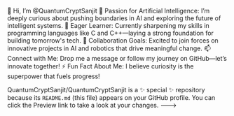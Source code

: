 👋 Hi, I’m @QuantumCryptSanjit
👀 Passion for Artificial Intelligence: I’m deeply curious about pushing boundaries in AI and exploring the future of intelligent systems.
🌱 Eager Learner: Currently sharpening my skills in programming languages like C and C++—laying a strong foundation for building tomorrow's tech.
💞️ Collaboration Goals: Excited to join forces on innovative projects in AI and robotics that drive meaningful change.
📫 Connect with Me: Drop me a message or follow my journey on GitHub—let’s innovate together!
⚡ Fun Fact About Me: I believe curiosity is the superpower that fuels progress!

QuantumCryptSanjit/QuantumCryptSanjit is a ✨ special ✨ repository because its `README.md` (this file) appears on your GitHub profile.
You can click the Preview link to take a look at your changes.
--->
